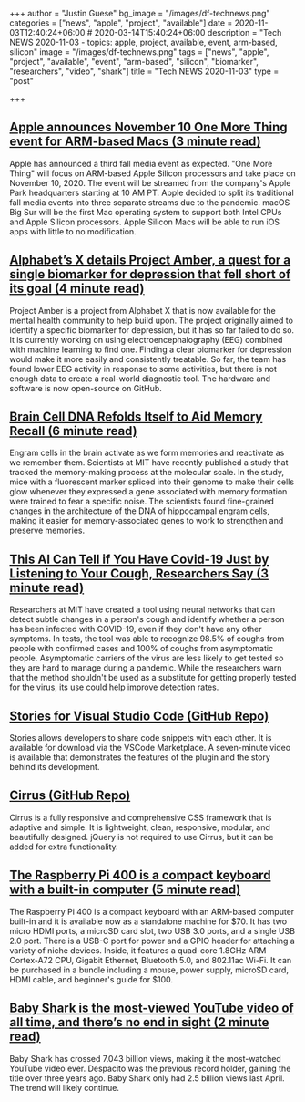 +++
author = "Justin Guese"
bg_image = "/images/df-technews.png"
categories = ["news", "apple", "project", "available"]
date = 2020-11-03T12:40:24+06:00 # 2020-03-14T15:40:24+06:00
description = "Tech NEWS 2020-11-03 - topics: apple, project, available, event, arm-based, silicon"
image = "/images/df-technews.png"
tags = ["news", "apple", "project", "available", "event", "arm-based", "silicon", "biomarker", "researchers", "video", "shark"]
title = "Tech NEWS 2020-11-03"
type = "post"

+++

## [Apple announces November 10 One More Thing event for ARM-based Macs (3 minute read)](https://venturebeat.com/2020/11/02/apple-announces-november-10-one-more-thing-event-for-arm-based-macs//1/010001758dcc77ca-62c93ceb-e58c-4974-be0b-3223959002f4-000000/xKMW1xXfq4LItrbhlir7cLVbAk6pjGTS7y8Y7rBFtuQ=165)

Apple has announced a third fall media event as expected. "One More Thing" will focus on ARM-based Apple Silicon processors and take place on November 10, 2020. The event will be streamed from the company's Apple Park headquarters starting at 10 AM PT. Apple decided to split its traditional fall media events into three separate streams due to the pandemic. macOS Big Sur will be the first Mac operating system to support both Intel CPUs and Apple Silicon processors. Apple Silicon Macs will be able to run iOS apps with little to no modification.

## [Alphabet’s X details Project Amber, a quest for a single biomarker for depression that fell short of its goal (4 minute read)](https://techcrunch.com/2020/11/02/alphabets-x-details-project-amber-a-quest-for-a-single-biomarker-for-depression-that-fell-short-of-its-goal//1/010001758dcc77ca-62c93ceb-e58c-4974-be0b-3223959002f4-000000/QZ6Ijz4R4rTPkCreKYpfgSgj9X_zifJAf_5BBR3QN1o=165)

Project Amber is a project from Alphabet X that is now available for the mental health community to help build upon. The project originally aimed to identify a specific biomarker for depression, but it has so far failed to do so. It is currently working on using electroencephalography (EEG) combined with machine learning to find one. Finding a clear biomarker for depression would make it more easily and consistently treatable. So far, the team has found lower EEG activity in response to some activities, but there is not enough data to create a real-world diagnostic tool. The hardware and software is now open-source on GitHub.

## [Brain Cell DNA Refolds Itself to Aid Memory Recall (6 minute read)](https://www.quantamagazine.org/brain-cell-dna-refolds-itself-to-aid-memory-recall-20201102//1/010001758dcc77ca-62c93ceb-e58c-4974-be0b-3223959002f4-000000/vwCMRndCiGQAF0bUcxivSU_pLXZISIts8wFDPBfAl3o=165)

Engram cells in the brain activate as we form memories and reactivate as we remember them. Scientists at MIT have recently published a study that tracked the memory-making process at the molecular scale. In the study, mice with a fluorescent marker spliced into their genome to make their cells glow whenever they expressed a gene associated with memory formation were trained to fear a specific noise. The scientists found fine-grained changes in the architecture of the DNA of hippocampal engram cells, making it easier for memory-associated genes to work to strengthen and preserve memories.

## [This AI Can Tell if You Have Covid-19 Just by Listening to Your Cough, Researchers Say (3 minute read)](https://gizmodo.com/this-ai-can-tell-if-you-have-covid-19-just-by-listening-1845540851/1/010001758dcc77ca-62c93ceb-e58c-4974-be0b-3223959002f4-000000/QmGiOeOKynxvincKAdvw5mW-b861I7X3ISxhjGa9uvI=165)

Researchers at MIT have created a tool using neural networks that can detect subtle changes in a person's cough and identify whether a person has been infected with COVID-19, even if they don't have any other symptoms. In tests, the tool was able to recognize 98.5% of coughs from people with confirmed cases and 100% of coughs from asymptomatic people. Asymptomatic carriers of the virus are less likely to get tested so they are hard to manage during a pandemic. While the researchers warn that the method shouldn't be used as a substitute for getting properly tested for the virus, its use could help improve detection rates.

## [Stories for Visual Studio Code (GitHub Repo)](https://github.com/benawad/vscode-stories/1/010001758dcc77ca-62c93ceb-e58c-4974-be0b-3223959002f4-000000/Ts8ZDUlCu0oVxXL1MGd0mEpVzynFSawkkTaORLsiSnw=165)

Stories allows developers to share code snippets with each other. It is available for download via the VSCode Marketplace. A seven-minute video is available that demonstrates the features of the plugin and the story behind its development.

## [Cirrus (GitHub Repo)](https://github.com/Spiderpig86/Cirrus/1/010001758dcc77ca-62c93ceb-e58c-4974-be0b-3223959002f4-000000/Du0kTB7oqMCH6KdRwW6__N9ErzJGGp3eHeI5zFvwslI=165)

Cirrus is a fully responsive and comprehensive CSS framework that is adaptive and simple. It is lightweight, clean, responsive, modular, and beautifully designed. jQuery is not required to use Cirrus, but it can be added for extra functionality.

## [The Raspberry Pi 400 is a compact keyboard with a built-in computer (5 minute read)](https://www.theverge.com/2020/11/2/21542278/raspberry-pi-400-keyboard-computer-arm-release-date-news-features/1/010001758dcc77ca-62c93ceb-e58c-4974-be0b-3223959002f4-000000/J8fKwYLr2gLrIdG7DftUfUFbDwlHi5Mb59FuVOum8mI=165)

The Raspberry Pi 400 is a compact keyboard with an ARM-based computer built-in and it is available now as a standalone machine for $70. It has two micro HDMI ports, a microSD card slot, two USB 3.0 ports, and a single USB 2.0 port. There is a USB-C port for power and a GPIO header for attaching a variety of niche devices. Inside, it features a quad-core 1.8GHz ARM Cortex-A72 CPU, Gigabit Ethernet, Bluetooth 5.0, and 802.11ac Wi-Fi. It can be purchased in a bundle including a mouse, power supply, microSD card, HDMI cable, and beginner's guide for $100.

## [Baby Shark is the most-viewed YouTube video of all time, and there’s no end in sight (2 minute read)](https://www.theverge.com/21546350/baby-shark-youtube-video-most-popular-despacito-masha/1/010001758dcc77ca-62c93ceb-e58c-4974-be0b-3223959002f4-000000/VS8hoNgw1k669_y6NK8rXOQH50AJT31AneO2breG-Iw=165)

Baby Shark has crossed 7.043 billion views, making it the most-watched YouTube video ever. Despacito was the previous record holder, gaining the title over three years ago. Baby Shark only had 2.5 billion views last April. The trend will likely continue.

